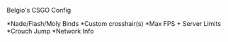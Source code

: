 Belgio's CSGO Config

*Nade/Flash/Moly Binds
*Custom crosshair(s)
*Max FPS + Server Limits
*Crouch Jump
*Network Info
